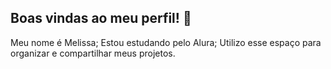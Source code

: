 ## Boas vindas ao meu perfil! 🖤
Meu nome é Melissa;
Estou estudando pelo Alura;
Utilizo esse espaço para organizar e compartilhar meus projetos.
